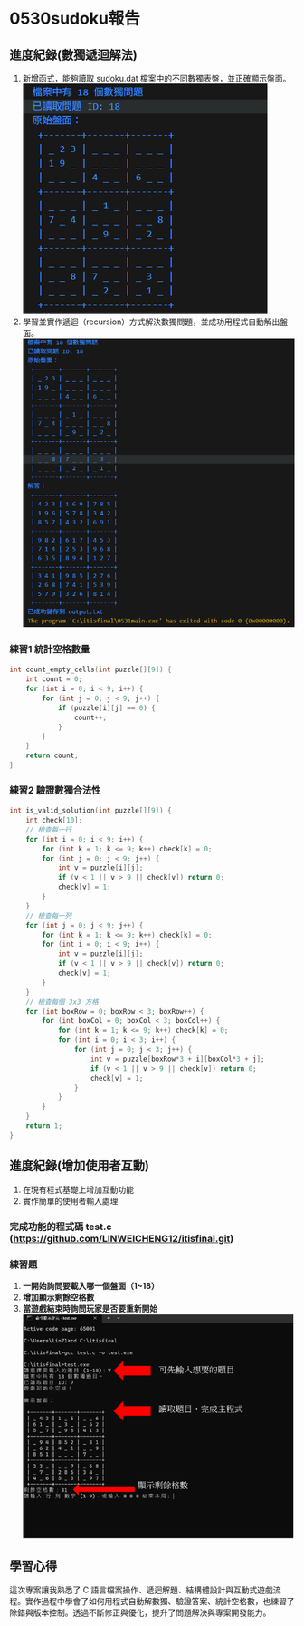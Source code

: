 # 0530sudoku報告

## 進度紀錄(數獨遞迴解法)

1. 新增函式，能夠讀取 sudoku.dat 檔案中的不同數獨表盤，並正確顯示盤面。
![alt text](<螢幕擷取畫面 2025-05-31 233035.png>)
2. 學習並實作遞迴（recursion）方式解決數獨問題，並成功用程式自動解出盤面。
![alt text](<螢幕擷取畫面 2025-05-31 233047.png>)
### 練習1 統計空格數量
```c
int count_empty_cells(int puzzle[][9]) {
    int count = 0;
    for (int i = 0; i < 9; i++) {
        for (int j = 0; j < 9; j++) {
            if (puzzle[i][j] == 0) {
                count++;
            }
        }
    }
    return count;
}
```
### 練習2 驗證數獨合法性
```c
int is_valid_solution(int puzzle[][9]) {
    int check[10];
    // 檢查每一行
    for (int i = 0; i < 9; i++) {
        for (int k = 1; k <= 9; k++) check[k] = 0;
        for (int j = 0; j < 9; j++) {
            int v = puzzle[i][j];
            if (v < 1 || v > 9 || check[v]) return 0;
            check[v] = 1;
        }
    }
    // 檢查每一列
    for (int j = 0; j < 9; j++) {
        for (int k = 1; k <= 9; k++) check[k] = 0;
        for (int i = 0; i < 9; i++) {
            int v = puzzle[i][j];
            if (v < 1 || v > 9 || check[v]) return 0;
            check[v] = 1;
        }
    }
    // 檢查每個 3x3 方格
    for (int boxRow = 0; boxRow < 3; boxRow++) {
        for (int boxCol = 0; boxCol < 3; boxCol++) {
            for (int k = 1; k <= 9; k++) check[k] = 0;
            for (int i = 0; i < 3; i++) {
                for (int j = 0; j < 3; j++) {
                    int v = puzzle[boxRow*3 + i][boxCol*3 + j];
                    if (v < 1 || v > 9 || check[v]) return 0;
                    check[v] = 1;
                }
            }
        }
    }
    return 1;
}
```
## 進度紀錄(增加使用者互動)
1. 在現有程式基礎上增加互動功能
2. 實作簡單的使用者輸入處理
### 完成功能的程式碼 test.c (https://github.com/LINWEICHENG12/itisfinal.git)
### 練習題
1. **一開始詢問要載入哪一個盤面（1~18）**  
2. **增加顯示剩餘空格數**  
3. **當遊戲結束時詢問玩家是否要重新開始**  
![alt text](image.png)

## 學習心得
這次專案讓我熟悉了 C 語言檔案操作、遞迴解題、結構體設計與互動式遊戲流程。實作過程中學會了如何用程式自動解數獨、驗證答案、統計空格數，也練習了除錯與版本控制。透過不斷修正與優化，提升了問題解決與專案開發能力。